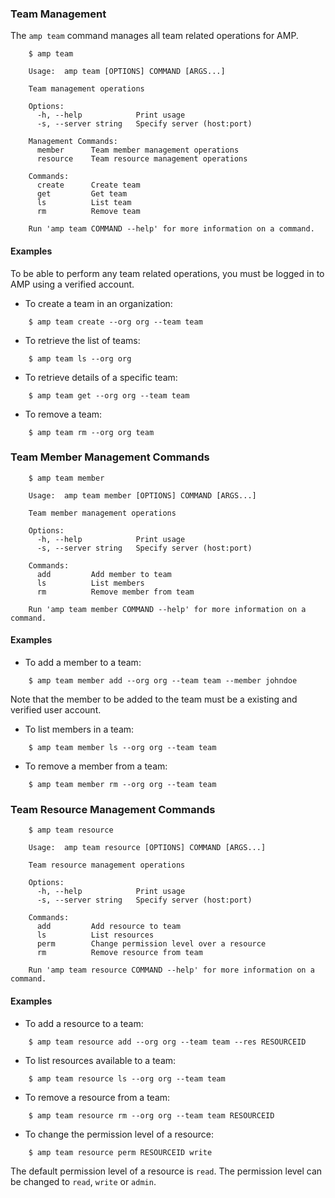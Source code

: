 ### Team Management

The `amp team` command manages all team related operations for AMP.

```
    $ amp team

    Usage:	amp team [OPTIONS] COMMAND [ARGS...]

    Team management operations

    Options:
      -h, --help            Print usage
      -s, --server string   Specify server (host:port)

    Management Commands:
      member      Team member management operations
      resource    Team resource management operations

    Commands:
      create      Create team
      get         Get team
      ls          List team
      rm          Remove team

    Run 'amp team COMMAND --help' for more information on a command.
```

#### Examples

To be able to perform any team related operations, you must be logged in to AMP using a verified account.

* To create a team in an organization:
```
    $ amp team create --org org --team team
```

* To retrieve the list of teams:
```
    $ amp team ls --org org
```

* To retrieve details of a specific team:
```
    $ amp team get --org org --team team
```

* To remove a team:
```
    $ amp team rm --org org team
```

### Team Member Management Commands

```
    $ amp team member

    Usage:	amp team member [OPTIONS] COMMAND [ARGS...]

    Team member management operations

    Options:
      -h, --help            Print usage
      -s, --server string   Specify server (host:port)

    Commands:
      add         Add member to team
      ls          List members
      rm          Remove member from team

    Run 'amp team member COMMAND --help' for more information on a command.
```

#### Examples

* To add a member to a team:
```
    $ amp team member add --org org --team team --member johndoe
```
Note that the member to be added to the team must be a existing and verified user account.

* To list members in a team:
```
    $ amp team member ls --org org --team team
```

* To remove a member from a team:
```
    $ amp team member rm --org org --team team
```

### Team Resource Management Commands

```
    $ amp team resource

    Usage:	amp team resource [OPTIONS] COMMAND [ARGS...]

    Team resource management operations

    Options:
      -h, --help            Print usage
      -s, --server string   Specify server (host:port)

    Commands:
      add         Add resource to team
      ls          List resources
      perm        Change permission level over a resource
      rm          Remove resource from team

    Run 'amp team resource COMMAND --help' for more information on a command.
```

#### Examples

* To add a resource to a team:
```
    $ amp team resource add --org org --team team --res RESOURCEID
```

* To list resources available to a team:
```
    $ amp team resource ls --org org --team team
```

* To remove a resource from a team:
```
    $ amp team resource rm --org org --team team RESOURCEID
```

* To change the permission level of a resource:
```
    $ amp team resource perm RESOURCEID write
```
The default permission level of a resource is `read`. The permission level can be changed to `read`, `write` or `admin`.
